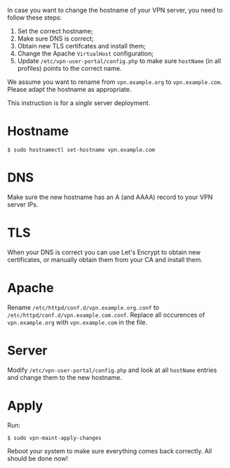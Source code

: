 In case you want to change the hostname of your VPN server, you need to follow
these steps:

1. Set the correct hostname;
2. Make sure DNS is correct;
3. Obtain new TLS certifcates and install them;
4. Change the Apache `VirtualHost` configuration;
5. Update `/etc/vpn-user-portal/config.php` to make sure `hostName` (in all 
   profiles) points to the correct name.

We assume you want to rename from `vpn.example.org` to `vpn.example.com`. 
Please adapt the hostname as appropriate.

This instruction is for a _single_ server deployment.

# Hostname

    $ sudo hostnamectl set-hostname vpn.example.com
    
# DNS

Make sure the new hostname has an A (and AAAA) record to your VPN server IPs.

# TLS

When your DNS is correct you can use Let's Encrypt to obtain new certificates,
or manually obtain them from your CA and install them.

# Apache

Rename `/etc/httpd/conf.d/vpn.example.org.conf` to 
`/etc/httpd/conf.d/vpn.example.com.conf`. Replace all occurences of 
`vpn.example.org` with `vpn.example.com` in the file.

# Server

Modify `/etc/vpn-user-portal/config.php` and look at all `hostName` entries and
change them to the new hostname.

# Apply

Run:

    $ sudo vpn-maint-apply-changes

Reboot your system to make sure everything comes back correctly. All should be
done now!
